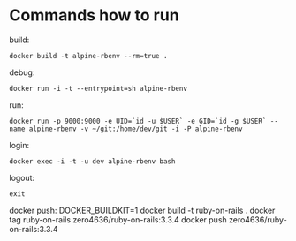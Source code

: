 


# Commands how to run

build:

    docker build -t alpine-rbenv --rm=true .


debug:

    docker run -i -t --entrypoint=sh alpine-rbenv


run:

    docker run -p 9000:9000 -e UID=`id -u $USER` -e GID=`id -g $USER` --name alpine-rbenv -v ~/git:/home/dev/git -i -P alpine-rbenv


login:

    docker exec -i -t -u dev alpine-rbenv bash


logout:

    exit

docker push:
    DOCKER_BUILDKIT=1 docker build -t ruby-on-rails .
    docker tag ruby-on-rails zero4636/ruby-on-rails:3.3.4
    docker push zero4636/ruby-on-rails:3.3.4